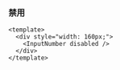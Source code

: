 ### 禁用

<!--start-code-->

```vue
<template>
  <div style="width: 160px;">
    <InputNumber disabled />
  </div>
</template>
```

<!--end-code-->
